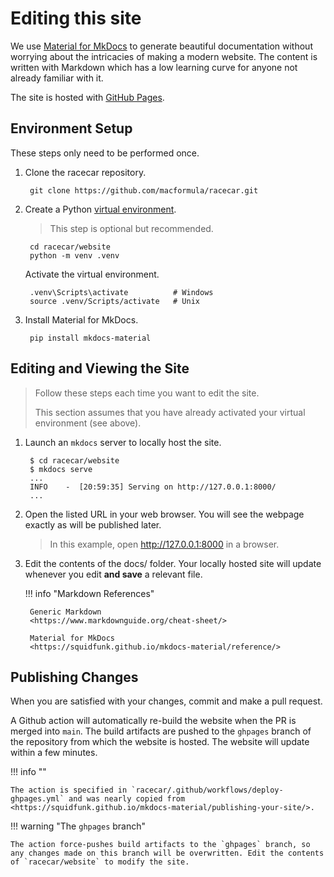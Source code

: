 # Editing this site

We use [Material for MkDocs](https://squidfunk.github.io/mkdocs-material/) to generate beautiful documentation without worrying about the intricacies of making a modern website. The content is written with Markdown which has a low learning curve for anyone not already familiar with it.

The site is hosted with [GitHub Pages](https://docs.github.com/en/pages/quickstart).

## Environment Setup

These steps only need to be performed once.

1. Clone the racecar repository.

        git clone https://github.com/macformula/racecar.git

1. Create a Python [virtual environment](https://docs.python.org/3/library/venv.html).

    > This step is optional but recommended.

        cd racecar/website
        python -m venv .venv

    Activate the virtual environment.

        .venv\Scripts\activate          # Windows
        source .venv/Scripts/activate   # Unix

1. Install Material for MkDocs.

        pip install mkdocs-material

## Editing and Viewing the Site

> Follow these steps each time you want to edit the site.
>
> This section assumes that you have already activated your virtual environment (see above).

1. Launch an `mkdocs` server to locally host the site.

        $ cd racecar/website
        $ mkdocs serve
        ...
        INFO    -  [20:59:35] Serving on http://127.0.0.1:8000/
        ...

1. Open the listed URL in your web browser. You will see the webpage exactly as will be published later.

    > In this example, open <http://127.0.0.1:8000> in a browser.

1. Edit the contents of the docs/ folder. Your locally hosted site will update whenever you edit __and save__ a relevant file.

    !!! info "Markdown References"

        Generic Markdown
        <https://www.markdownguide.org/cheat-sheet/>
        
        Material for MkDocs
        <https://squidfunk.github.io/mkdocs-material/reference/>

## Publishing Changes

When you are satisfied with your changes, commit and make a pull request.

A Github action will automatically re-build the website when the PR is merged into `main`. The build artifacts are pushed to the `ghpages` branch of the repository from which the website is hosted. The website will update within a few minutes.

!!! info ""

    The action is specified in `racecar/.github/workflows/deploy-ghpages.yml` and was nearly copied from <https://squidfunk.github.io/mkdocs-material/publishing-your-site/>.

!!! warning "The `ghpages` branch"

    The action force-pushes build artifacts to the `ghpages` branch, so any changes made on this branch will be overwritten. Edit the contents of `racecar/website` to modify the site.
